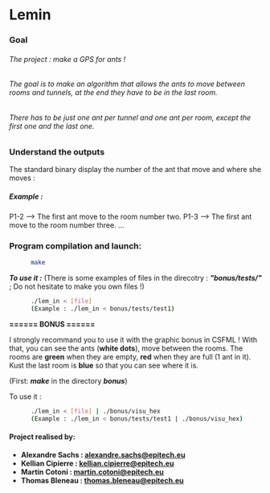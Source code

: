 # Lemin

### Goal
###### The project : make a GPS for ants !
###### The goal is to make an algorithm that allows the ants to move between rooms and tunnels, at the end they have to be in the last room.
###### There has to be just one ant per tunnel and one ant per room, except the first one and the last one.

### Understand the outputs
The standard binary display the number of the ant that move and where she moves :
##### Example : 
P1-2 --> The first ant move to the room number two.
P1-3 --> The first ant move to the room number three.
...


### Program compilation and launch:
  ```sh
        make
```
***To use it :***
(There is some examples of files in the direcotry : ***"bonus/tests/"*** ; Do not hesitate to make you own files !)
  ```sh
        ./lem_in < [file]
        (Example : ./lem_in < bonus/tests/test1)
```

**====== BONUS ======**

I strongly recommand you to use it with the graphic bonus in CSFML !
With that, you can see the ants (**white dots**), move between the rooms.
The rooms are **green** when they are empty, **red** when they are full (1 ant in it).
Kust the last room is **blue** so that you can see where it is.

(First: ***make*** in the directory ***bonus***)

To use it :
  ```sh
        ./lem_in < [file] | ./bonus/visu_hex
        (Example : ./lem_in < bonus/tests/test1 | ./bonus/visu_hex)
```

#### Project realised by:
- **Alexandre Sachs : [alexandre.sachs@epitech.eu](https://github.com/SachsA)**
- **Kellian Cipierre : [kellian.cipierre@epitech.eu](https://github.com/K6PIR)**
- **Martin Cotoni : [martin.cotoni@epitech.eu](https://github.com/cotonim)**
- **Thomas Bleneau : [thomas.bleneau@epitech.eu](https://github.com/TBlenoX)**
